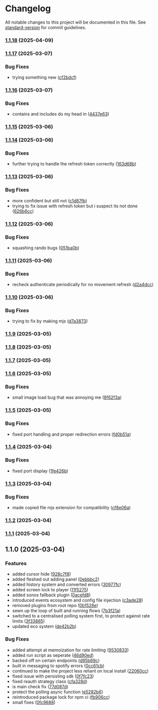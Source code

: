 # Changelog

All notable changes to this project will be documented in this file. See [standard-version](https://github.com/conventional-changelog/standard-version) for commit guidelines.

### [1.1.18](https://github.com/jthawme/ambient/compare/v1.1.17...v1.1.18) (2025-04-09)

### [1.1.17](https://github.com/jthawme/ambient/compare/v1.1.16...v1.1.17) (2025-03-07)


### Bug Fixes

* trying something new ([cf2bdcf](https://github.com/jthawme/ambient/commit/cf2bdcf3d902075feeecc9175ed811e13b12ce92))

### [1.1.16](https://github.com/jthawme/ambient/compare/v1.1.15...v1.1.16) (2025-03-07)


### Bug Fixes

* contains and includes do my head in ([4437e63](https://github.com/jthawme/ambient/commit/4437e63b5190cf224d11a0148cdabc96c1c13d4a))

### [1.1.15](https://github.com/jthawme/ambient/compare/v1.1.14...v1.1.15) (2025-03-06)

### [1.1.14](https://github.com/jthawme/ambient/compare/v1.1.13...v1.1.14) (2025-03-06)


### Bug Fixes

* further trying to handle the refresh token correctly ([163d68b](https://github.com/jthawme/ambient/commit/163d68b1ac99b3a2ed574c3f354e6f74cfa3395e))

### [1.1.13](https://github.com/jthawme/ambient/compare/v1.1.12...v1.1.13) (2025-03-06)


### Bug Fixes

* more confident but still not ([c1d87fb](https://github.com/jthawme/ambient/commit/c1d87fbdb7012a93d9d5bd31e5d74c2cfaf87ce8))
* trying to fix issue with refresh token but i suspect its not done ([626b6cc](https://github.com/jthawme/ambient/commit/626b6cc90f9ede777c0351ca65ff25ae2a6f127c))

### [1.1.12](https://github.com/jthawme/ambient/compare/v1.1.11...v1.1.12) (2025-03-06)


### Bug Fixes

* squashing rando bugs ([051ba0b](https://github.com/jthawme/ambient/commit/051ba0b0bae740831a4b53a006f42ecaea532467))

### [1.1.11](https://github.com/jthawme/ambient/compare/v1.1.10...v1.1.11) (2025-03-06)


### Bug Fixes

* recheck authenticate periodically for no movement refresh ([d2a4dcc](https://github.com/jthawme/ambient/commit/d2a4dcc25d1676dfa07748f1aae87f9a4f3474bc))

### [1.1.10](https://github.com/jthawme/ambient/compare/v1.1.9...v1.1.10) (2025-03-06)


### Bug Fixes

* trying to fix by making mjs ([d7a3873](https://github.com/jthawme/ambient/commit/d7a38732ca39321099139a9f2ad3894d8ba2b616))

### [1.1.9](https://github.com/jthawme/ambient/compare/v1.1.8...v1.1.9) (2025-03-05)

### [1.1.8](https://github.com/jthawme/ambient/compare/v1.1.7...v1.1.8) (2025-03-05)

### [1.1.7](https://github.com/jthawme/ambient/compare/v1.1.6...v1.1.7) (2025-03-05)

### [1.1.6](https://github.com/jthawme/ambient/compare/v1.1.5...v1.1.6) (2025-03-05)


### Bug Fixes

* small image load bug that was annoying me ([8f62f3a](https://github.com/jthawme/ambient/commit/8f62f3abbbde27c78ffeac5f62a3d269cdcc1a2c))

### [1.1.5](https://github.com/jthawme/ambient/compare/v1.1.4...v1.1.5) (2025-03-05)


### Bug Fixes

* fixed port handling and proper redirection errors ([fd0b51a](https://github.com/jthawme/ambient/commit/fd0b51a43eab66568707eaf6dd0e32cf11ddd25d))

### [1.1.4](https://github.com/jthawme/ambient/compare/v1.1.3...v1.1.4) (2025-03-04)


### Bug Fixes

* fixed port display ([1fe426b](https://github.com/jthawme/ambient/commit/1fe426b3134e929dc875339f97ac71f7590c8b37))

### [1.1.3](https://github.com/jthawme/ambient/compare/v1.1.2...v1.1.3) (2025-03-04)


### Bug Fixes

* made copied file mjs extension for compatibility ([cf8e06a](https://github.com/jthawme/ambient/commit/cf8e06ac67a1abf721ce0bb9b4a856ea1e55e6f0))

### [1.1.2](https://github.com/jthawme/ambient/compare/v1.1.1...v1.1.2) (2025-03-04)

### [1.1.1](https://github.com/jthawme/ambient/compare/v1.1.0...v1.1.1) (2025-03-04)

## 1.1.0 (2025-03-04)


### Features

* added cursor hide ([928c7f8](https://github.com/jthawme/ambient/commit/928c7f8aef867b947d77f198a1bda916ff13167b))
* added fleshed out adding panel ([0ebbbc2](https://github.com/jthawme/ambient/commit/0ebbbc2189599a94f55ecadcdff18909e1c1dc28))
* added history system and converted errors ([30977fc](https://github.com/jthawme/ambient/commit/30977fc9444738d7adbd8597656411e2154b9a4f))
* added screen lock to player ([11f5275](https://github.com/jthawme/ambient/commit/11f52751524d7de83b22ba84887cd330b55b8dda))
* added sonos fallback plugin ([0acefd8](https://github.com/jthawme/ambient/commit/0acefd8138765705c88c5e0b0c5cc3ad393549b9))
* introduced events ecosystem and config file injection ([c3ade28](https://github.com/jthawme/ambient/commit/c3ade28661d4709e72f4f1f5505c4564712fe773))
* removed plugins from root repo ([0b1528e](https://github.com/jthawme/ambient/commit/0b1528e2790cd9f70e71505780317ca19b0ae83f))
* sewn up the loop of built and running flows ([7b3f21a](https://github.com/jthawme/ambient/commit/7b3f21acce980d42c0e79d0f1bcea2bb5c410c44))
* switched to a centralised polling system first, to protect against rate limits ([3f33865](https://github.com/jthawme/ambient/commit/3f33865d6b8f528f7e69d6cffd54161f6c5c5d29))
* updated eco system ([de42b2b](https://github.com/jthawme/ambient/commit/de42b2b5d6341bac2c987c3d48cfdbd0cc8d3791))


### Bug Fixes

* added attempt at memoization for rate limiting ([9530833](https://github.com/jthawme/ambient/commit/95308335f7eb740de69ef78c542e821a5823f87e))
* added run script as seperate ([46d90ed](https://github.com/jthawme/ambient/commit/46d90edac3fafb18e8dc4be1c985bf13ad34baa2))
* backed off on certain endpoints ([d95b69c](https://github.com/jthawme/ambient/commit/d95b69c8466ce12cdae871bec2911009b7258383))
* built in messaging to spotify errors ([0cc61cb](https://github.com/jthawme/ambient/commit/0cc61cb5be2b902df259eb11d6012e60e4a7307c))
* continued to make the project less reliant on local install ([22060cc](https://github.com/jthawme/ambient/commit/22060cc4f3d84ebe7c47e328182b617cf7c7ea68))
* fixed issue with persisting sdk ([0f7fc23](https://github.com/jthawme/ambient/commit/0f7fc2309ec9a9c790060687af562cd2c5293eb2))
* fixed reauth strategy class ([cfa328d](https://github.com/jthawme/ambient/commit/cfa328dc1599c397ff85b2319800dce7d628283b))
* is main check fix ([77d087d](https://github.com/jthawme/ambient/commit/77d087d4dc68428e875d01c0b0259ecd47b2d681))
* protect the polling async function ([e5282b6](https://github.com/jthawme/ambient/commit/e5282b60050fc217e6d4861988cc603fbd594696))
* reintroduced package lock for npm ci ([fb906cc](https://github.com/jthawme/ambient/commit/fb906cccb8fd7c6856e1f2af28bd7cc429f8d236))
* small fixes ([0fc9688](https://github.com/jthawme/ambient/commit/0fc9688dc24629b47aaf96f27087011032fdaa6c))
